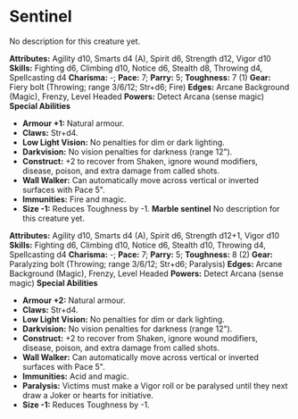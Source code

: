 # Sentinel

No description for this creature yet.

**Attributes:** Agility d10, Smarts d4 (A), Spirit d6, Strength d12,
Vigor d10
**Skills:** Fighting d6, Climbing d10, Notice d6, Stealth d8, Throwing
d4, Spellcasting d4
**Charisma:** -; **Pace:** 7; **Parry:** 5; **Toughness:** 7 (1)
**Gear:** Fiery bolt (Throwing; range 3/6/12; Str+d6; Fire)
**Edges:** Arcane Background (Magic), Frenzy, Level Headed
**Powers:** Detect Arcana (sense magic)
**Special Abilities**

- **Armour +1:** Natural armour.
- **Claws:** Str+d4.
- **Low Light Vision:** No penalties for dim or dark lighting.
- **Darkvision:** No vision penalties for darkness (range 12").
- **Construct:** +2 to recover from Shaken, ignore wound modifiers,
disease, poison, and extra damage from called shots.
- **Wall Walker:** Can automatically move across vertical or inverted
surfaces with Pace 5".
- **Immunities:** Fire and magic.
- **Size -1:** Reduces Toughness by -1.
**Marble sentinel**
No description for this creature yet.

**Attributes:** Agility d10, Smarts d4 (A), Spirit d6, Strength d12+1,
Vigor d10
**Skills:** Fighting d6, Climbing d10, Notice d6, Stealth d10, Throwing
d4, Spellcasting d4
**Charisma:** -; **Pace:** 7; **Parry:** 5; **Toughness:** 8 (2)
**Gear:** Paralyzing bolt (Throwing; range 3/6/12; Str+d6; Paralysis)
**Edges:** Arcane Background (Magic), Frenzy, Level Headed
**Powers:** Detect Arcana (sense magic)
**Special Abilities**

- **Armour +2:** Natural armour.
- **Claws:** Str+d4.
- **Low Light Vision:** No penalties for dim or dark lighting.
- **Darkvision:** No vision penalties for darkness (range 12").
- **Construct:** +2 to recover from Shaken, ignore wound modifiers,
disease, poison, and extra damage from called shots.
- **Wall Walker:** Can automatically move across vertical or inverted
surfaces with Pace 5".
- **Immunities:** Acid and magic.
- **Paralysis:** Victims must make a Vigor roll or be paralysed until
they next draw a Joker or hearts for initiative.
- **Size -1:** Reduces Toughness by -1.
